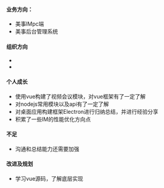 #### 业务方向：
* 美事IMpc端
* 美事后台管理系统

#### 组织方向
*
* 

#### 个人成长
* 使用vue构建了视频会议模块，对vue框架有了一定了解
* 对nodejs常用模块以及api有了一定了解
* 对桌面应用构建框架Electron进行归纳总结，并进行经验分享
* 积累了一些IM的性能优化方向点

#### 不足
* 沟通和总结能力还需要加强

#### 改进及规划
* 学习vue源码，了解底层实现
